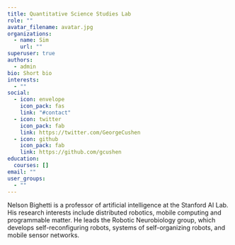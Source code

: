 ```yaml
---
title: Quantitative Science Studies Lab
role: ""
avatar_filename: avatar.jpg
organizations:
  - name: Sim
    url: ""
superuser: true
authors:
  - admin
bio: Short bio
interests:
  - ""
social:
  - icon: envelope
    icon_pack: fas
    link: "#contact"
  - icon: twitter
    icon_pack: fab
    link: https://twitter.com/GeorgeCushen
  - icon: github
    icon_pack: fab
    link: https://github.com/gcushen
education:
  courses: []
email: ""
user_groups:
  - ""
---
```

Nelson Bighetti is a professor of artificial intelligence at the Stanford AI Lab. His research interests include distributed robotics, mobile computing and programmable matter. He leads the Robotic Neurobiology group, which develops self-reconfiguring robots, systems of self-organizing robots, and mobile sensor networks.